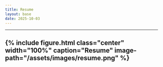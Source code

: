 ```yaml
---
title: Resume
layout: base
date: 2025-10-03
---
```


---
{% include figure.html
  class="center"
  width="100%"
  caption="Resume"
  image-path="/assets/images/resume.png" 
%}
---
